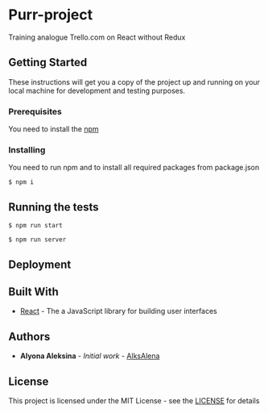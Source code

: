 # Purr-project

Training analogue Trello.com on React without Redux

## Getting Started

These instructions will get you a copy of the project up and running on your local machine for development and testing purposes.

### Prerequisites

You need to install the [npm](https://nodejs.org/en/download/)

### Installing

You need to run npm and to install all required packages from package.json

```
$ npm i
```

## Running the tests

```
$ npm run start
```
```
$ npm run server
```
## Deployment

## Built With

* [React](https://facebook.github.io/react/) - The a JavaScript library for building user interfaces

## Authors

* **Alyona Aleksina** - *Initial work* - [AlksAlena](https://github.com/AlksAlena)

## License

This project is licensed under the MIT License - see the [LICENSE](https://en.wikipedia.org/wiki/MIT_License) for details

